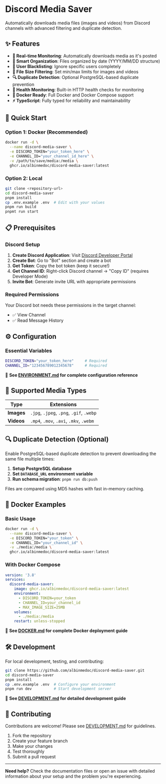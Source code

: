# Discord Media Saver

Automatically downloads media files (images and videos) from Discord channels with advanced filtering and duplicate detection.

## ✨ Features

- **🔄 Real-time Monitoring**: Automatically downloads media as it's posted
- **📁 Smart Organization**: Files organized by date (YYYY/MM/DD structure)
- **🚫 User Blacklisting**: Ignore specific users completely  
- **📏 File Size Filtering**: Set min/max limits for images and videos
- **🔍 Duplicate Detection**: Optional PostgreSQL-based duplicate prevention
- **🏥 Health Monitoring**: Built-in HTTP health checks for monitoring
- **🐳 Docker Ready**: Full Docker and Docker Compose support
- **⚡ TypeScript**: Fully typed for reliability and maintainability

## 🚀 Quick Start

### Option 1: Docker (Recommended)
```bash
docker run -d \
  --name discord-media-saver \
  -e DISCORD_TOKEN="your_token_here" \
  -e CHANNEL_ID="your_channel_id_here" \
  -v /path/to/save/media:/media \
  ghcr.io/albinmedoc/discord-media-saver:latest
```

### Option 2: Local
```bash
git clone <repository-url>
cd discord-media-saver
pnpm install
cp .env.example .env  # Edit with your values
pnpm run build
pnpmt run start
```

## 📋 Prerequisites

### Discord Setup
1. **Create Discord Application**: Visit [Discord Developer Portal](https://discord.com/developers/applications)
2. **Create Bot**: Go to "Bot" section and create a bot
3. **Get Token**: Copy the bot token (keep it secure!)
4. **Get Channel ID**: Right-click Discord channel → "Copy ID" (requires Developer Mode)
5. **Invite Bot**: Generate invite URL with appropriate permissions

### Required Permissions
Your Discord bot needs these permissions in the target channel:
- ✅ View Channel
- ✅ Read Message History

## ⚙️ Configuration

### Essential Variables
```bash
DISCORD_TOKEN="your_token_here"     # Required
CHANNEL_ID="123456789012345678"     # Required
```

📖 **See [ENVIRONMENT.md](ENVIRONMENT.md) for complete configuration reference**

## 🎯 Supported Media Types

| Type | Extensions |
|------|------------|
| **Images** | `.jpg`, `.jpeg`, `.png`, `.gif`, `.webp` |
| **Videos** | `.mp4`, `.mov`, `.avi`, `.mkv`, `.webm` |

## 🔍 Duplicate Detection (Optional)

Enable PostgreSQL-based duplicate detection to prevent downloading the same file multiple times:

1. **Setup PostgreSQL database**
2. **Set `DATABASE_URL` environment variable**  
3. **Run schema migration**: `pnpm run db:push`

Files are compared using MD5 hashes with fast in-memory caching.

## 🐳 Docker Examples

### Basic Usage
```bash
docker run -d \
  --name discord-media-saver \
  -e DISCORD_TOKEN="your_token" \
  -e CHANNEL_ID="your_channel_id" \
  -v ./media:/media \
  ghcr.io/albinmedoc/discord-media-saver:latest
```

### With Docker Compose
```yaml
version: '3.8'
services:
  discord-media-saver:
    image: ghcr.io/albinmedoc/discord-media-saver:latest
    environment:
      - DISCORD_TOKEN=your_token
      - CHANNEL_ID=your_channel_id
      - MAX_IMAGE_SIZE=25MB
    volumes:
      - ./media:/media
    restart: unless-stopped
```

📖 **See [DOCKER.md](DOCKER.md) for complete Docker deployment guide**

## 🛠️ Development

For local development, testing, and contributing:

```bash
git clone https://github.com/albinmedoc/discord-media-saver.git
cd discord-media-saver
pnpm install
cp .env.example .env  # Configure your environment
pnpm run dev          # Start development server
```

📖 **See [DEVELOPMENT.md](DEVELOPMENT.md) for detailed development guide**

## 🤝 Contributing

Contributions are welcome! Please see [DEVELOPMENT.md](DEVELOPMENT.md) for guidelines.

1. Fork the repository
2. Create your feature branch
3. Make your changes
4. Test thoroughly
5. Submit a pull request

---

**Need help?** Check the documentation files or open an issue with detailed information about your setup and the problem you're experiencing.

